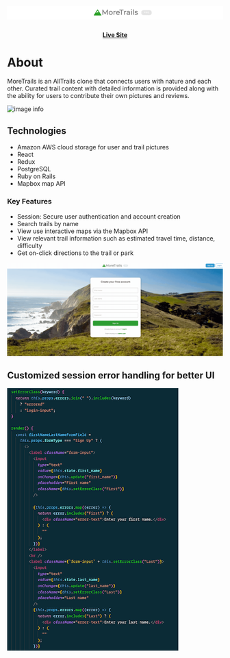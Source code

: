 # <div align="center"> ![Logo](app/assets/images/readme_logo.png)
#### <div align="center">  [Live Site](https://more-trails.herokuapp.com/#/)

# About
MoreTrails is an AllTrails clone that connects users with nature and each other.
Curated trail content with detailed information is provided along with the ability for users to contribute
their own pictures and reviews. 

![image info](app/assets/images/swipe3.gif)
 
 ## Technologies 
 * Amazon AWS cloud storage for user and trail pictures 
 * React 
 * Redux
 * PostgreSQL
 * Ruby on Rails
 * Mapbox map API 

### Key Features 
+ Session: Secure user authentication and account creation
+ Search trails by name
+ View use interactive maps via the Mapbox API
+ View relevant trail information such as estimated travel time, distance, difficulty
+ Get on-click directions to the trail or park 


![image ](app/assets/images/session.gif)

## Customized session error handling for better UI 
![image](app/assets/images/codez.png)